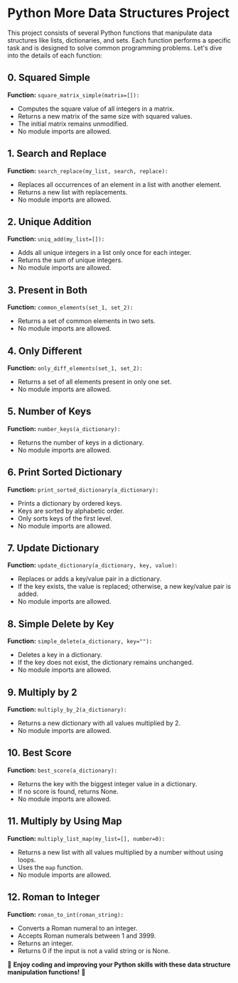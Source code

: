 # Python More Data Structures Project

This project consists of several Python functions that manipulate data structures like lists, dictionaries, and sets. Each function performs a specific task and is designed to solve common programming problems. Let's dive into the details of each function:

## 0. Squared Simple
**Function:** `square_matrix_simple(matrix=[]):`
- Computes the square value of all integers in a matrix.
- Returns a new matrix of the same size with squared values.
- The initial matrix remains unmodified.
- No module imports are allowed.

## 1. Search and Replace
**Function:** `search_replace(my_list, search, replace):`
- Replaces all occurrences of an element in a list with another element.
- Returns a new list with replacements.
- No module imports are allowed.

## 2. Unique Addition
**Function:** `uniq_add(my_list=[]):`
- Adds all unique integers in a list only once for each integer.
- Returns the sum of unique integers.
- No module imports are allowed.

## 3. Present in Both
**Function:** `common_elements(set_1, set_2):`
- Returns a set of common elements in two sets.
- No module imports are allowed.

## 4. Only Different
**Function:** `only_diff_elements(set_1, set_2):`
- Returns a set of all elements present in only one set.
- No module imports are allowed.

## 5. Number of Keys
**Function:** `number_keys(a_dictionary):`
- Returns the number of keys in a dictionary.
- No module imports are allowed.

## 6. Print Sorted Dictionary
**Function:** `print_sorted_dictionary(a_dictionary):`
- Prints a dictionary by ordered keys.
- Keys are sorted by alphabetic order.
- Only sorts keys of the first level.
- No module imports are allowed.

## 7. Update Dictionary
**Function:** `update_dictionary(a_dictionary, key, value):`
- Replaces or adds a key/value pair in a dictionary.
- If the key exists, the value is replaced; otherwise, a new key/value pair is added.
- No module imports are allowed.

## 8. Simple Delete by Key
**Function:** `simple_delete(a_dictionary, key=""):`
- Deletes a key in a dictionary.
- If the key does not exist, the dictionary remains unchanged.
- No module imports are allowed.

## 9. Multiply by 2
**Function:** `multiply_by_2(a_dictionary):`
- Returns a new dictionary with all values multiplied by 2.
- No module imports are allowed.

## 10. Best Score
**Function:** `best_score(a_dictionary):`
- Returns the key with the biggest integer value in a dictionary.
- If no score is found, returns None.
- No module imports are allowed.

## 11. Multiply by Using Map
**Function:** `multiply_list_map(my_list=[], number=0):`
- Returns a new list with all values multiplied by a number without using loops.
- Uses the `map` function.
- No module imports are allowed.

## 12. Roman to Integer
**Function:** `roman_to_int(roman_string):`
- Converts a Roman numeral to an integer.
- Accepts Roman numerals between 1 and 3999.
- Returns an integer.
- Returns 0 if the input is not a valid string or is None.

🚀 **Enjoy coding and improving your Python skills with these data structure manipulation functions!** 🚀
